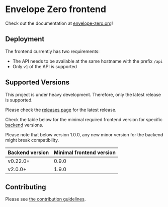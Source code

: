 # Envelope Zero frontend

Check out the documentation at [envelope-zero.org](https://envelope-zero.org)!

## Deployment

The frontend currently has two requirements:

- The API needs to be available at the same hostname with the prefix `/api`
- Only `v1` of the API is supported

## Supported Versions

This project is under heavy development. Therefore, only the latest release is supported.

Please check the [releases page](https://github.com/envelope-zero/frontend/releases) for the latest release.

Check the table below for the minimal required frontend version for specific [backend](https://github.com/envelope-zero/backend) versions.

Please note that below version 1.0.0, any new minor version for the backend might break compatibility.

| Backend version | Minimal frontend version |
| --------------- | ------------------------ |
| v0.22.0+        | 0.9.0                    |
| v2.0.0+         | 1.9.0                    |

## Contributing

Please see [the contribution guidelines](CONTRIBUTING.md).

